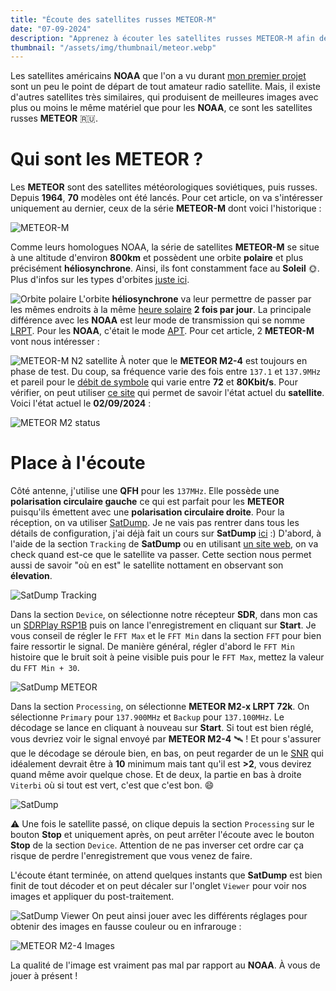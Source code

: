 ```yaml
---
title: "Écoute des satellites russes METEOR-M"
date: "07-09-2024"
description: "Apprenez à écouter les satellites russes METEOR-M afin de récupérer leur images avec le même matériel utilisé pour récupérer les images des satellites NOAA"
thumbnail: "/assets/img/thumbnail/meteor.webp"
---
```

Les satellites américains **NOAA** que l'on a vu durant [mon premier projet](../../Projects/NOAA.html) sont un peu le point de départ de tout amateur radio satellite. Mais, il existe d'autres satellites très similaires, qui produisent de meilleures images avec plus ou moins le même matériel que pour les **NOAA**, ce sont les satellites russes **METEOR** 🇷🇺. 

# Qui sont les METEOR ?
Les **METEOR** sont des satellites météorologiques soviétiques, puis russes. Depuis **1964**, **70** modèles ont été lancés. Pour cet article, on va s'intéresser uniquement au dernier, ceux de la série **METEOR-M** dont voici l'historique :

![METEOR-M](../../../assets/img/pages/space/satellite/meteor/meteor2.svg)

Comme leurs homologues NOAA, la série de satellites **METEOR-M** se situe à une altitude d'environ **800km** et possèdent une orbite **polaire** et plus précisément **héliosynchrone**. Ainsi, ils font constamment face au **Soleil** 🌞. Plus d'infos sur les types d'orbites [juste ici](./type-orbits.html).

![Orbite polaire](../../../assets/img/pages/space/satellite/type-orbits/type-orbits6.svg)
L'orbite **héliosynchrone** va leur permettre de passer par les mêmes endroits à la même [heure solaire](https://fr.wikipedia.org/wiki/Temps_solaire) **2 fois par jour**. 
La principale différence avec les **NOAA** est leur mode de transmission qui se nomme [LRPT](https://www.sigidwiki.com/wiki/Low_Rate_Picture_Transmission_(LRPT)). Pour les **NOAA**, c'était le mode [APT](https://www.sigidwiki.com/wiki/Automatic_Picture_Transmission_(APT)).
Pour cet article, 2 **METEOR-M** vont nous intéresser :

![METEOR-M N2 satellite](../../../assets/img/pages/space/satellite/meteor/meteor1.svg)
À noter que le **METEOR M2-4** est toujours en phase de test. Du coup, sa fréquence varie des fois entre `137.1` et `137.9MHz` et pareil pour le [débit de symbole](https://fr.wikipedia.org/wiki/Rapidit%C3%A9_de_modulation) qui varie entre **72** et **80Kbit/s**. 
Pour vérifier, on peut utiliser [ce site](https://usradioguy.com/meteor-satellite/) qui permet de savoir l'état actuel du **satellite**. Voici l'état actuel le **02/09/2024** : 

![METEOR M2 status](../../../assets/img/pages/space/satellite/meteor/meteor3.png)

# Place à l'écoute
Côté antenne, j'utilise une **QFH** pour les `137MHz`. Elle possède une **polarisation circulaire gauche** ce qui est parfait pour les **METEOR** puisqu'ils émettent avec une **polarisation circulaire droite**.
Pour la réception, on va utiliser [SatDump](./satdump.html). Je ne vais pas rentrer dans tous les détails de configuration, j'ai déjà fait un cours sur **SatDump** [ici](./satdump.html) :) 
D'abord, à l'aide de la section `Tracking` de **SatDump** ou en utilisant [un site web](https://www.n2yo.com/?s=33591), on va check quand est-ce que le satellite va passer. Cette section nous permet aussi de savoir "où en est" le satellite nottament en observant son **élevation**.

![SatDump Tracking](../../../assets/img/pages/space/satellite/meteor/meteor5.png)

Dans la section `Device`, on sélectionne notre récepteur **SDR**, dans mon cas un [SDRPlay RSP1B](https://www.passion-radio.fr/recepteurs-sdr/rsp1-b-2669.html) puis on lance l'enregistrement en cliquant sur **Start**.
Je vous conseil de régler le `FFT Max` et le `FFT Min` dans la section `FFT` pour bien faire ressortir le signal. De manière général, régler d'abord le `FFT Min` histoire que le bruit soit à peine visible puis pour le `FFT Max`, mettez la valeur du `FFT Min + 30`.

![SatDump METEOR](../../../assets/img/pages/space/satellite/meteor/meteor4.png)

Dans la section `Processing`, on sélectionne **METEOR M2-x LRPT 72k**. On sélectionne `Primary` pour `137.900MHz` et `Backup` pour `137.100MHz`.
Le décodage se lance en cliquant à nouveau sur **Start**. Si tout est bien réglé, vous devriez voir le signal envoyé par **METEOR M2-4** 🛰️ ! 
Et pour s'assurer que le décodage se déroule bien, en bas, on peut regarder de un le [SNR]() qui idéalement devrait être à **10** minimum mais tant qu'il est **>2**, vous devirez quand même avoir quelque chose. Et de deux, la partie en bas à droite `Viterbi` où si tout est vert, c'est que c'est bon. 😄

![SatDump](../../../assets/img/pages/space/satellite/meteor/meteor6.png)

⚠️ Une fois le satellite passé, on clique depuis la section `Processing` sur le bouton **Stop** et uniquement après, on peut arrêter l'écoute avec le bouton **Stop** de la section `Device`. Attention de ne pas inverser cet ordre car ça risque de perdre l'enregistrement que vous venez de faire.

L'écoute étant terminée, on attend quelques instants que **SatDump** est bien finit de tout décoder et on peut  décaler sur l'onglet `Viewer` pour voir nos images et appliquer du post-traitement. 

![SatDump Viewer](../../../assets/img/pages/space/satellite/meteor/meteor7.png)
On peut ainsi jouer avec les différents réglages pour obtenir des images en fausse couleur ou en infrarouge :

![METEOR M2-4 Images](../../../assets/img/pages/space/satellite/meteor/meteor8.jpg)

La qualité de l'image est vraiment pas mal par rapport au **NOAA**.
À vous de jouer à présent !